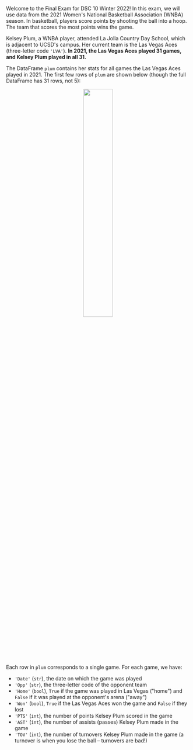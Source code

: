 Welcome to the Final Exam for DSC 10 Winter 2022! In this exam, we will use data from the 2021 Women's National Basketball Association (WNBA) season. In basketball, players score points by shooting the ball into a hoop. The team that scores the most points wins the game.

Kelsey Plum, a WNBA player, attended La Jolla Country Day School, which is adjacent to UCSD's campus. Her current team is the Las Vegas Aces (three-letter code `'LVA'`). **In 2021, the Las Vegas Aces played 31 games, and Kelsey Plum played in all 31.**

The DataFrame `plum` contains her stats for all games the Las Vegas Aces played in 2021. The first few rows of `plum` are shown below (though the full DataFrame has 31 rows, not 5):

<center><img src='../assets/images/wi22-final/plum.png' width=40%></center>

Each row in `plum` corresponds to a single game. For each game, we have:

- `'Date'` (`str`), the date on which the game was played
- `'Opp'` (`str`), the three-letter code of the opponent team
- `'Home'` (`bool`), `True` if the game was played in Las Vegas ("home") and `False` if it was played at the opponent's arena ("away")
- `'Won'` (`bool`), `True` if the Las Vegas Aces won the game and `False` if they lost
- `'PTS'` (`int`), the number of points Kelsey Plum scored in the game
- `'AST'` (`int`), the number of assists (passes) Kelsey Plum made in the game
- `'TOV'` (`int`), the number of turnovers Kelsey Plum made in the game (a turnover is when you lose the ball – turnovers are bad!)